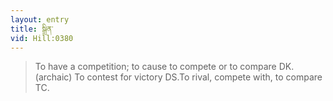 ```yaml
---
layout: entry
title: སྒྲིན་
vid: Hill:0380
---
```

> To have a competition; to cause to compete or to compare DK. (archaic) To contest for victory DS.To rival, compete with, to compare TC.
